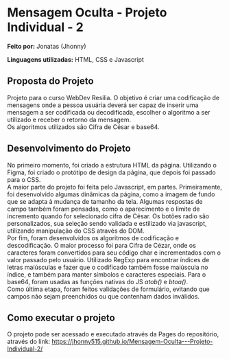 # Mensagem Oculta - Projeto Individual - 2

**Feito por:** Jonatas (Jhonny)

**Linguagens utilizadas:** HTML, CSS e Javascript

## Proposta do Projeto

Projeto para o curso WebDev Resilia. O objetivo é criar uma codificação de mensagens onde a pessoa usuária deverá ser capaz de inserir uma mensagem a ser codificada ou decodificada, escolher o algoritmo a ser utilizado e receber o retorno da mensagem. <br>
Os algoritmos utilizados são Cifra de César e base64.

## Desenvolvimento do Projeto

No primeiro momento, foi criado a estrutura HTML da página. Utilizando o Figma, foi criado o protótipo de design da página, que depois foi passado para o CSS. <br>
A maior parte do projeto foi feita pelo Javascript, em partes. Primeiramente, foi desenvolvido algumas dinâmicas da página, como a imagem de fundo que se adapta à mudança de tamanho da tela. Algumas respostas de campo também foram pensadas, como o aparecimento e o limite de incremento quando for selecionado cifra de César. Os botões radio são personalizados, sua seleção sendo validada e estilizado via javascript, utilizando manipulação do CSS através do DOM. <br>
Por fim, foram desenvolvidos os algoritmos de codificação e descodificação. O maior processo foi para Cifra de Cézar, onde os caracteres foram convertidos para seu código char e incrementados com o valor passado pelo usuário. Utilizado RegExp para encontrar índices de letras maiúsculas e fazer que o codificado também fosse maiúscula no índice, e também para manter símbolos e caracteres especiais. Para o base64, foram usadas as funções nativas do JS *atob()* e *btoa()*. <br>
Como última etapa, foram feitos validações de formulário, evitando que campos não sejam preenchidos ou que contenham dados inválidos.

## Como executar o projeto

O projeto pode ser acessado e executado através da Pages do repositório, através do link: https://jhonny515.github.io/Mensagem-Oculta---Projeto-Individual-2/

